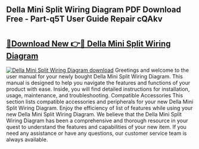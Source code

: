 ## Della Mini Split Wiring Diagram PDF Download Free - Part-q5T User Guide Repair cQAkv

# <h2><a href="http://dfnjizj.blite.top/?on=Della+Mini+Split+Wiring+Diagram">🔗Download New 👉🔴 Della Mini Split Wiring Diagram</a></h2>

[![Della Mini Split Wiring Diagram download](https://i.imgur.com/lujVjoI.png)](http://dfnjizj.blite.top/?on=Della+Mini+Split+Wiring+Diagram)
Greetings and welcome to the user manual for your newly bought Della Mini Split Wiring Diagram. This manual is designed to help you navigate the features and functions of your product with ease. Inside, you will find detailed instructions for installation, usage, maintenance, and troubleshooting. Compatible Accessories This section lists compatible accessories and peripherals for your new Della Mini Split Wiring Diagram. Enjoy the efficiency of list of features while using your new Della Mini Split Wiring Diagram. We believe that the Della Mini Split Wiring Diagram has been a comprehensive and thorough resource in your quest to understand the features and capabilities of your new item. If you need any assistance or have any questions, our customer service team is always available.
